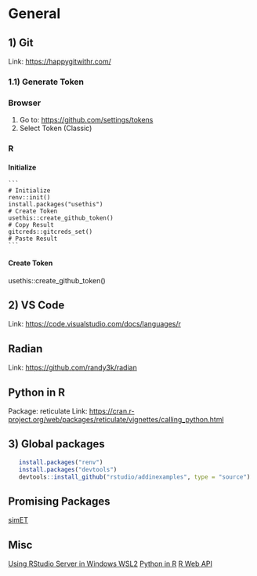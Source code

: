 # General

## 1) Git

Link: <https://happygitwithr.com/>

### 1.1) Generate Token

### Browser

1. Go to: <https://github.com/settings/tokens>
2. Select Token (Classic)

### R

#### Initialize

    ```
    # Initialize
    renv::init()
    install.packages("usethis")
    # Create Token
    usethis::create_github_token()
    # Copy Result
    gitcreds::gitcreds_set()
    # Paste Result
    ```

#### Create Token

usethis::create_github_token()

## 2) VS Code

Link:
<https://code.visualstudio.com/docs/languages/r>

## Radian

Link:
<https://github.com/randy3k/radian>

## Python in R

Package: reticulate
Link: <https://cran.r-project.org/web/packages/reticulate/vignettes/calling_python.html>

## 3) Global packages

```R
   install.packages("renv")
   install.packages("devtools")
   devtools::install_github("rstudio/addinexamples", type = "source")

```

## Promising Packages

[simET](https://cran.r-project.org/web/packages/simET/simET.pdf)

## Misc

[Using RStudio Server in Windows WSL2](https://support.posit.co/hc/en-us/articles/360049776974-Using-RStudio-Server-in-Windows-WSL2)
[Python in R](https://rstudio.github.io/reticulate/)
[R Web API](https://www.rplumber.io/)
